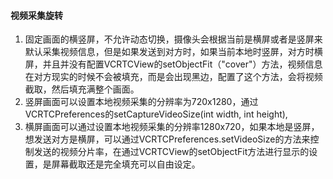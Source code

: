 #### 视频采集旋转

1. 固定画面的横竖屏，不允许动态切换，摄像头会根据当前是横屏或者是竖屏来默认采集视频信息，但是如果发送到对方时，如果当前本地时竖屏，对方时横屏，并且并没有配置VCRTCView的setObjectFit（"cover"）方法，视频信息在对方现实的时候不会被填充，而是会出现黑边，配置了这个方法，会将视频截取，然后填充满整个画面。
2. 竖屏画面可以设置本地视频采集的分辨率为720x1280，通过VCRTCPreferences的setCaptureVideoSize(int width, int height),
3. 横屏画面可以通过设置本地视频采集的分辨率1280x720，如果本地是竖屏，想发送对方是横屏，可以通过VCRTCPreferences.setVideoSize的方法来控制发送的视频分片率，在通过VCRTCView的setObjectFit方法进行显示的设置，是屏幕截取还是完全填充可以自由设定。

